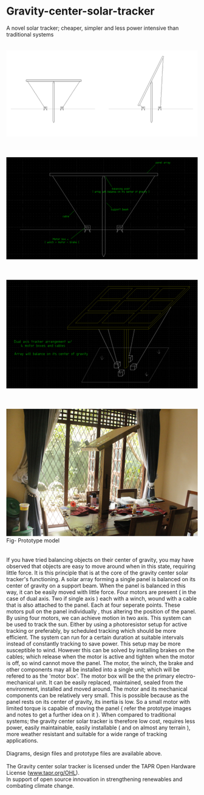 # Gravity-center-solar-tracker
A novel solar tracker; cheaper, simpler and less power intensive than traditional systems 
<br>
<br>
<br>
![alt text](https://github.com/Aightm8/Gravity-center-solar-tracker/blob/master/Image%20files/gravity%20center%20solar%20tracker%20white%20%5BCC%20BY%5D.PNG)
<br>
<br>
<br>
<br>
![alt text](https://github.com/Aightm8/Gravity-center-solar-tracker/blob/master/Image%20files/gravity%20center%20solar%20tracker%20%5BCC%20BY%5D.PNG)
<br>
<br>
<br>
<br>
![alt text](https://github.com/Aightm8/Gravity-center-solar-tracker/blob/master/Image%20files/dual%20axis%20gravity%20center%20solar%20tracker%20%5BCC%20BY%5D.PNG)
<br>
<br>
<br>
<br>
![alt text](https://github.com/Aightm8/Gravity-center-solar-tracker/blob/master/gravity%20center%20solar%20tracker%20prototype%20model/_MG_9337.JPG)
<br>
Fig- Prototype model
<br>
<br>
<br>
If you have tried balancing objects on their center of gravity, you may have observed that objects are easy to move around when in this state, requiring little force. It is this principle that is at the core of the gravity center solar tracker's functioning.
A solar array forming a single panel is balanced on its center of gravity on a support beam. When the panel is balanced in this way, it can be easily moved with little force. Four motors are present ( in the case of dual axis. Two if single axis ) each with a winch, wound with a cable that is also attached to the panel. Each at four seperate points. These motors pull on the panel individually , thus altering the position of the panel. By using four motors, we can achieve motion in two axis. This system can be used to track the sun. Either by using a photoresistor setup for active tracking or preferably, by scheduled tracking which should be more efficient. The system can run for a certain duration at suitable intervals instead of constantly tracking to save power. This setup may be more susceptible to wind. However this can be solved by installing brakes on the cables; which release when the motor is active and tighten when the motor is off, so wind cannot move the panel. The motor, the winch, the brake and other components may all be installed into a single unit; which will be refered to as the 'motor box'. The motor box will be the the primary electro-mechanical unit. It can be easily replaced, maintained, sealed from the environment, installed and moved around. The motor and its mechanical components can be relatively very small. This is possible because as the panel rests on its center of gravity, its inertia is low. So a small motor with limited torque is capable of moving the panel { refer the prototype images and notes to get a further idea on it }. When compared to traditional systems; the gravity center solar tracker is therefore low cost, requires less power, easily maintainable, easily installable ( and on almost any terrain ), more weather resistant and suitable for a wide range of tracking applications.
<br>
<br>
Diagrams, design files and prototype files are available above.
<br>
<br>
The Gravity center solar tracker is licensed under the TAPR Open Hardware License (www.tapr.org/OHL). <br>
In support of open source innovation in strengthening renewables and combating climate change.
